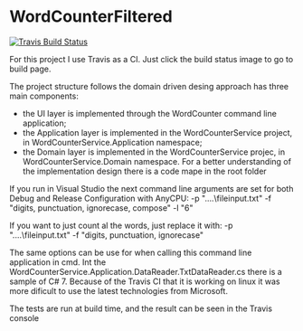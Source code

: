 # WordCounterFiltered

[![Travis Build Status](https://travis-ci.org/danielbrezoi/WordCounterFiltered.svg?branch=master)](https://travis-ci.org/danielbrezoi/WordCounterFiltered)

For this project I use Travis as a CI. Just click the build status image to go to build page.

The project structure follows the domain driven desing approach has three main components:
- the UI layer is implemented through the WordCounter command line application;
- the Application layer is implemented in the WordCounterService project, in WordCounterService.Application namespace;
- the Domain layer is implemented in the WordCounterService projec, in WordCounterService.Domain namespace. 
For a better understanding of the implementation design there is a code mape in the root folder 

If you run in Visual Studio the next command line arguments are set for both Debug and Release Configuration with AnyCPU:
-p "..\..\fileinput.txt" -f "digits, punctuation, ignorecase, compose" -l "6"

If you want to just count al the words, just replace it with:
-p "..\..\fileinput.txt" -f "digits, punctuation, ignorecase"

The same options can be use for when calling this command line application in cmd.
Int the WordCounterService.Application.DataReader.TxtDataReader.cs there is a sample of C# 7. Because of the Travis CI that it is working on linux it was more dificult to use the latest technologies from Microsoft. 

The tests are run at build time, and the result can be seen in the Travis console
